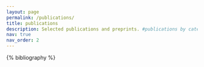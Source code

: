 ```yaml
---
layout: page
permalink: /publications/
title: publications
description: Selected publications and preprints. #publications by categories in reversed chronological order. generated by jekyll-scholar.
nav: true
nav_order: 2
---
```


<!-- _pages/publications.md -->
<div class="publications/preprints">

{% bibliography %}

</div>
